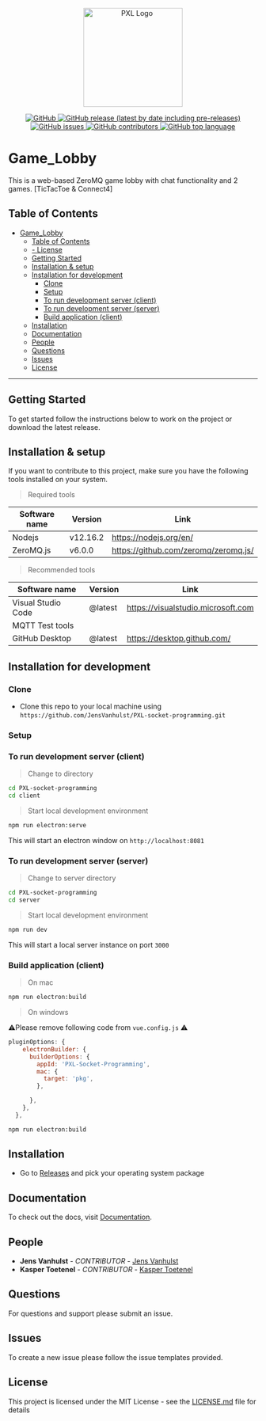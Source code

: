 <p align="center">
  <a href="https://github.com/JensVanhulst/PXL-socket-programming" target="_blank" rel="noopener noreferrer">
    <img width="200" src="https://www.pxl.be/Assets/website/pxl_algemeen/afbeeldingen/grotere_versie/1314_logo_pxl_bol_witrand.png" alt="PXL Logo">
  </a>
</p>

<p align="center">
   <a href="https://opensource.org/licenses/MIT">
    <img alt="GitHub" src="https://img.shields.io/github/license/JensVanhulst/IOT-Dashboard?style=for-the-badge">
  </a>
  <a href="https://github.com/JensVanhulst/PXL_socket-programming/releases">
    <img alt="GitHub release (latest by date including pre-releases)" src="https://img.shields.io/github/v/release/JensVanhulst/PXL-socket-programming?include_prereleases&style=for-the-badge">
  </a>
  <a href="https://github.com/JensVanhulst/PXL_socket-programming/issues">
    <img alt="GitHub issues" src="https://img.shields.io/github/issues/JensVanhulst/PXL-socket-programming?style=for-the-badge">
  </a>

  <a href="https://github.com/JensVanhulst/PXL_socket-programming/graphs/contributors">
    <img alt="GitHub contributors" src="https://img.shields.io/github/contributors/JensVanhulst/PXL-socket-programming?style=for-the-badge" alt="Contributions">
  </a>

  <a href="#">
    <img alt="GitHub top language" src="https://img.shields.io/github/languages/top/JensVanhulst/PXL-socket-programming?style=for-the-badge" alt="Language">
  </a>
</p>



# Game_Lobby
This is a web-based ZeroMQ game lobby with chat functionality and 2 games. [TicTacToe & Connect4] 

## Table of Contents
- [Game_Lobby](#game_lobby)
  - [Table of Contents](#table-of-contents)
  - [- License](#ullilicenseliul)
  - [Getting Started](#getting-started)
  - [Installation & setup](#installation--setup)
  - [Installation for development](#installation-for-development)
    - [Clone](#clone)
    - [Setup](#setup)
    - [To run development server (client)](#to-run-development-server-client)
    - [To run development server (server)](#to-run-development-server-server)
    - [Build application (client)](#build-application-client)
  - [Installation](#installation)
  - [Documentation](#documentation)
  - [People](#people)
  - [Questions](#questions)
  - [Issues](#issues)
  - [License](#license)
---

## Getting Started

To get started follow the instructions below to work on the project or download the latest release.

## Installation & setup
If you want to contribute to this project, 
make sure you have the following tools installed on your system.

> Required tools

| Software name  | Version  | Link                                 |
|----------------|----------| ------------------------------------ |
| Nodejs         | v12.16.2 | https://nodejs.org/en/               |
| ZeroMQ.js      | v6.0.0   | https://github.com/zeromq/zeromq.js/ |
> Recommended tools

| Software name      | Version | Link                               |
|--------------------|---------| ---------------------------------- |
| Visual Studio Code | @latest | https://visualstudio.microsoft.com |
| MQTT Test tools    |         |                                    |
| GitHub Desktop     | @latest | https://desktop.github.com/        |

## Installation for development

### Clone

- Clone this repo to your local machine using `https://github.com/JensVanhulst/PXL-socket-programming.git`

### Setup

### To run development server (client)

> Change to directory

```sh
cd PXL-socket-programming
cd client
```
> Start local development environment

```sh
npm run electron:serve
```

This will start an electron window on `http://localhost:8081`


### To run development server (server)

> Change to server directory

```sh
cd PXL-socket-programming
cd server
```
> Start local development environment

```sh
npm run dev
```

This will start a local server instance on port `3000`

### Build application (client)

> On mac
```sh
npm run electron:build
```

> On windows

⚠️Please remove following code from `vue.config.js` ⚠️

```js 
pluginOptions: {
    electronBuilder: {
      builderOptions: {
        appId: 'PXL-Socket-Programming',
        mac: {
          target: 'pkg',
        },

      },
    },
  },
```


```sh
npm run electron:build
```


## Installation 
  - Go to [Releases](https://github.com/JensVanhulst/PXL-socket-programming/releases) and pick your operating system package


## Documentation

To check out the docs, visit [Documentation](https://github.com/JensVanhulst/PXL-socket-programming/wiki).


## People

- **Jens Vanhulst** - _CONTRIBUTOR_ - [Jens Vanhulst](https://github.com/JensVanhulst)
- **Kasper Toetenel** - _CONTRIBUTOR_ - [Kasper Toetenel](https://github.com/SheldonPi1999)

## Questions

For questions and support please submit an issue.

## Issues

To create a new issue please follow the issue templates provided.

## License

This project is licensed under the MIT License - see the [LICENSE.md](LICENSE.md) file for details
